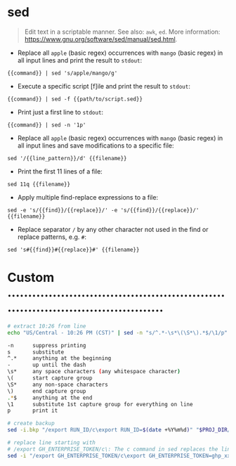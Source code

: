 # sed

> Edit text in a scriptable manner.
> See also: `awk`, `ed`.
> More information: <https://www.gnu.org/software/sed/manual/sed.html>.

- Replace all `apple` (basic regex) occurrences with `mango` (basic regex) in all input lines and print the result to `stdout`:

`{{command}} | sed 's/apple/mango/g'`

- Execute a specific script [f]ile and print the result to `stdout`:

`{{command}} | sed -f {{path/to/script.sed}}`

- Print just a first line to `stdout`:

`{{command}} | sed -n '1p'`

- Replace all `apple` (basic regex) occurrences with `mango` (basic regex) in all input lines and save modifications to a specific file:

`sed '/{{line_pattern}}/d' {{filename}}`

- Print the first 11 lines of a file:

`sed 11q {{filename}}`

- Apply multiple find-replace expressions to a file:

`sed -e 's/{{find}}/{{replace}}/' -e 's/{{find}}/{{replace}}/' {{filename}}`

- Replace separator `/` by any other character not used in the find or replace patterns, e.g. `#`:

`sed 's#{{find}}#{{replace}}#' {{filename}}`


# Custom ...........................................................................................
```sh
# extract 10:26 from line
echo "US/Central - 10:26 PM (CST)" | sed -n "s/^.*-\s*\(\S*\).*$/\1/p"

-n      suppress printing
s       substitute
^.*     anything at the beginning
-       up until the dash
\s*     any space characters (any whitespace character)
\(      start capture group
\S*     any non-space characters
\)      end capture group
.*$     anything at the end
\1      substitute 1st capture group for everything on line
p       print it

# create backup
sed -i.bkp "/export RUN_ID/c\export RUN_ID=$(date +%Y%m%d)" "$PROJ_DIR/service/simulation/.env.local"

# replace line starting with
# /export GH_ENTERPRISE_TOKEN/c\: The c command in sed replaces the line matching the pattern (/export GH_ENTERPRISE_TOKEN/) with the new text that follows (export GH_ENTERPRISE_TOKEN=ghp_xxx).
sed -i "/export GH_ENTERPRISE_TOKEN/c\export GH_ENTERPRISE_TOKEN=ghp_xxx" .envrc
```
